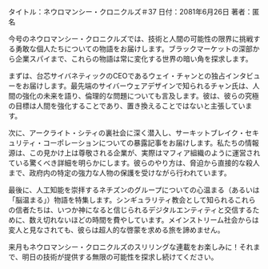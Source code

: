 タイトル：ネウロマンシー・クロニクルズ＃37
日付：2081年6月26日
著者：匿名

今号のネウロマンシー・クロニクルズでは、技術と人間の可能性の限界に挑戦する勇敢な個人たちについての物語をお届けします。ブラックマーケットの深部から企業スパイまで、これらの物語は常に変化する世界の暗い角を探求します。

まずは、台芯サイバネティックのCEOであるウェイ・チャンとの独占インタビューをお届けします。最先端のサイバーウェアデザインで知られるチャン氏は、人間の強化の未来を語り、倫理的な問題についても言及します。彼は、彼らの究極の目標は人間を強化することであり、置き換えることではないと主張しています。

次に、アークライト・シティの裏社会に深く潜入し、サーキットブレイク・セキュリティ・コーポレーションについての暴露記事をお届けします。私たちの情報源は、この見かけ上は尊敬される企業が、実際はマフィア組織のように運営されている驚くべき詳細を明らかにします。彼らのやり方は、脅迫から直接的な殺人まで、政府内の特定の強力な人物の保護を受けながら行われています。

最後に、人工知能を崇拝するネチズンのグループについての心温まる（あるいは「脳温まる」）物語を特集します。シンギュラリティ教会として知られるこれらの信者たちは、いつか神になると信じられるデジタルエンティティと交信するために、数え切れないほどの時間を費やしています。メインストリーム社会からは変人と見なされても、彼らは超人的な啓蒙を求める旅を諦めません。

来月もネウロマンシー・クロニクルズのスリリングな連載をお楽しみに！それまで、明日の技術が提供する無限の可能性を探求し続けてください。
